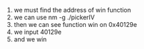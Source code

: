 1. we must find the address of win function
2. we can use nm -g ./pickerIV 
3. then we can see function win on 0x40129e
4. we input 40129e 
5. and we win

